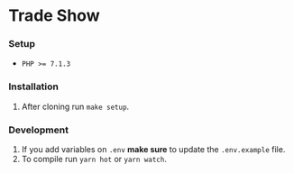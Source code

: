 # Trade Show

### Setup
* `PHP >= 7.1.3`

### Installation
1. After cloning run `make setup`.

### Development
1. If you add variables on `.env` **make sure** to update the `.env.example` file.
2. To compile run `yarn hot` or `yarn watch`.
